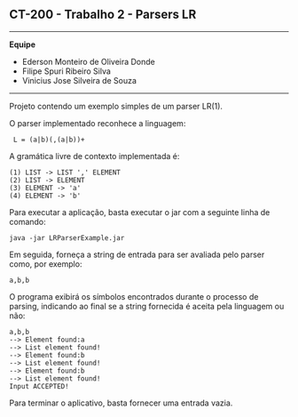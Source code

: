## CT-200 - Trabalho 2 - Parsers LR
---
**Equipe**
- Ederson Monteiro de Oliveira Donde
- Filipe Spuri Ribeiro Silva
- Vinicius Jose Silveira de Souza
     
---    
Projeto contendo um exemplo simples de um parser LR(1). 

O parser implementado reconhece a linguagem:
```
 L = (a|b)(,(a|b))+ 
```

A gramática livre de contexto implementada é:

```
(1) LIST -> LIST ',' ELEMENT
(2) LIST -> ELEMENT
(3) ELEMENT -> 'a'
(4) ELEMENT -> 'b'
```

Para executar a aplicação, basta executar o jar com a seguinte linha de comando:

```
java -jar LRParserExample.jar
```
Em seguida, forneça a string de entrada para ser avaliada pelo parser como, por exemplo:
```
a,b,b
```
O programa exibirá os símbolos encontrados durante o processo de parsing, indicando ao final se a string fornecida é aceita pela linguagem ou não:
```
a,b,b
--> Element found:a
--> List element found!
--> Element found:b
--> List element found!
--> Element found:b
--> List element found!
Input ACCEPTED!

```
Para terminar o aplicativo, basta fornecer uma entrada vazia.
